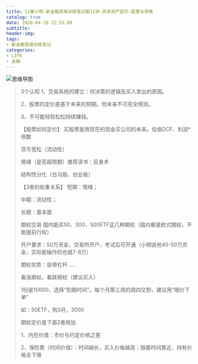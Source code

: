 ```yaml
---
title: 11秦小明-新金融思维训练笔记第11讲-资本资产定价-股票与债券
catalog: true
date: 2020-04-18 22:51:09
subtitle:
header-img:
tags:
- 新金融思维训练笔记
categories:
- LIFE
- 金融
---
```


![思维导图]()

> 3个认知
> 1、交易系统的建立：你决策的逻辑及买入卖出的原因。
> 
> 2、股票的定价是基于未来的预期。但未来不可完全预测。
> 
> 3、不可能轻轻松松持续赚钱。
> 
> 【股票如何定价】
> 买股票是用现在的现金买公司的未来。估值DCF、利润*倍数
> 
> 货币宽松（流动性）
> 
> 情绪（是否超预期）推荐读书：反身术
> 
> 结构性分化（白马股、创业板）
> 
> 【3者的权重关系】
> 短期：情绪；
> 
> 中期：流动性；
> 
> 长期：基本面
> 
> 期权交易
> 国内能买50、300、500ETF这几种期权（国内都是欧式期权，不能提前行权）
> 
> 开户要求：50万资金，交易所开户，考试后可开通（小明说他40-50万资金，实际能操作的也就7-8万）
> 
> 期权优势：自带杠杆......
> 
> 看涨期权，看跌期权（建议买入）
> 
> 1份是10000，选择“到期时间”。每个月第三周的周四交割，建议用“限价下单”
> 
> 如：50ETF，购3月，3000
> 
> 期权定价是下面2者相加
> 
> 1、内在价值：市价与约定价格之差
> 
> 2、保险费（时间价值）：时间越长，买入价格越高；随着时间靠近，持有价格会下降
